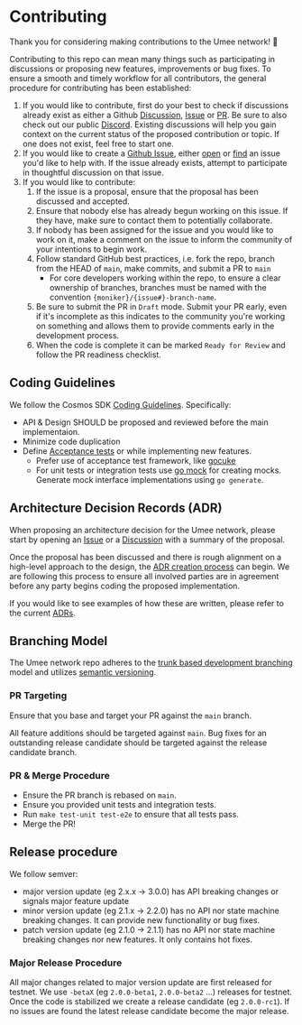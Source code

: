 # Contributing

Thank you for considering making contributions to the Umee network! 🌟

Contributing to this repo can mean many things such as participating in
discussions or proposing new features, improvements or bug fixes. To ensure a
smooth and timely workflow for all contributors, the general procedure for
contributing has been established:

1. If you would like to contribute, first do your best to check if discussions
   already exist as either a Github [Discussion](https://github.com/umee-network/umee/discussions),
   [Issue](https://github.com/umee-network/umee/issues) or
   [PR](https://github.com/umee-network/umee/pulls). Be sure to also check out
   our public [Discord](https://discord.gg/dN76DEBCd9). Existing discussions will help you
   gain context on the current status of the proposed contribution or topic. If
   one does not exist, feel free to start one.
2. If you would like to create a [Github Issue](https://github.com/umee-network/umee/issues),
   either [open](https://github.com/umee-network/umee/issues/new/choose) or
   [find](https://github.com/umee-network/umee/issues) an issue you'd like to
   help with. If the issue already exists, attempt to participate in thoughtful
   discussion on that issue.
3. If you would like to contribute:
   1. If the issue is a proposal, ensure that the proposal has been discussed
      and accepted.
   2. Ensure that nobody else has already begun working on this issue. If they
      have, make sure to contact them to potentially collaborate.
   3. If nobody has been assigned for the issue and you would like to work on it,
      make a comment on the issue to inform the community of your intentions to
      begin work.
   4. Follow standard GitHub best practices, i.e. fork the repo, branch from the
      HEAD of `main`, make commits, and submit a PR to `main`
      - For core developers working within the repo, to ensure a clear ownership
        of branches, branches must be named with the convention `{moniker}/{issue#}-branch-name`.
   5. Be sure to submit the PR in `Draft` mode. Submit your PR early, even if
      it's incomplete as this indicates to the community you're working on
      something and allows them to provide comments early in the development
      process.
   6. When the code is complete it can be marked `Ready for Review` and follow
      the PR readiness checklist.

## Coding Guidelines

We follow the Cosmos SDK [Coding Guidelines](https://github.com/cosmos/cosmos-sdk/blob/main/CODING_GUIDELINES.md). Specifically:

- API & Design SHOULD be proposed and reviewed before the main implementaion.
- Minimize code duplication
- Define [Acceptance tests](https://github.com/cosmos/cosmos-sdk/blob/main/CODING_GUIDELINES.md#acceptance-tests) or while implementing new features.
  - Prefer use of acceptance test framework, like [gocuke](https://github.com/regen-network/gocuke/)
  - For unit tests or integration tests use [go mock](https://github.com/golang/mock) for creating mocks. Generate mock interface implementations using `go generate`.

## Architecture Decision Records (ADR)

When proposing an architecture decision for the Umee network, please start by
opening an [Issue](https://github.com/umee-network/umee/issues/new/choose) or a
[Discussion](https://github.com/umee-network/umee/discussions/new) with a summary
of the proposal.

Once the proposal has been discussed and there is rough alignment on a high-level
approach to the design, the [ADR creation process](https://github.com/umee-network/umee/blob/main/docs/architecture/PROCESS.md) can begin. We are following this process to ensure all involved parties
are in agreement before any party begins coding the proposed implementation.

If you would like to see examples of how these are written, please refer to the
current [ADRs](https://github.com/umee-network/umee/tree/main/docs/architecture).

## Branching Model

The Umee network repo adheres to the [trunk based development branching](https://trunkbaseddevelopment.com/)
model and utilizes [semantic versioning](https://semver.org/).

### PR Targeting

Ensure that you base and target your PR against the `main` branch.

All feature additions should be targeted against `main`. Bug fixes for an
outstanding release candidate should be targeted against the release candidate
branch.

### PR & Merge Procedure

- Ensure the PR branch is rebased on `main`.
- Ensure you provided unit tests and integration tests.
- Run `make test-unit test-e2e` to ensure that all tests pass.
- Merge the PR!

## Release procedure

We follow semver:

- major version update (eg 2.x.x -> 3.0.0) has API breaking changes or signals major feature update
- minor version update (eg 2.1.x -> 2.2.0) has no API nor state machine breaking changes. It can provide new functionality or bug fixes.
- patch version update (eg 2.1.0 -> 2.1.1) has no API nor state machine breaking changes nor new features. It only contains hot fixes.

### Major Release Procedure

All major changes related to major version update are first released for testnet. We use `-betaX` (eg `2.0.0-beta1`, `2.0.0-beta2` ...) releases for testnet. Once the code is stabilized we create a release candidate (eg `2.0.0-rc1`). If no issues are found the latest release candidate become the major release.
